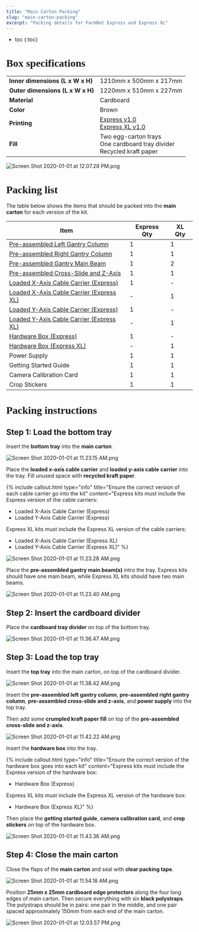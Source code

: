 ```yaml
---
title: "Main Carton Packing"
slug: "main-carton-packing"
excerpt: "Packing details for FarmBot Express and Express XL"
---
```


* toc
{:toc}

# Box specifications

|                              |                              |
|------------------------------|------------------------------|
|**Inner dimensions (L x W x H)**|1210mm x 500mm x 217mm
|**Outer dimensions (L x W x H)**|1220mm x 510mm x 227mm
|**Material**                  |Cardboard
|**Color**                     |Brown
|**Printing**                  |[Express v1.0](https://drive.google.com/open?id=18UmvSD0mbIaWk9RcUdK-3NRXliM-qCgA)<br>[Express XL v1.0](https://drive.google.com/open?id=1IIamo2Ho_0C98S5_kgoEby-87YKafSsk)
|**Fill**                      |Two egg-carton trays<br>One cardboard tray divider<br>Recycled kraft paper



![Screen Shot 2020-01-01 at 12.07.28 PM.png](Screen_Shot_2020-01-01_at_12.07.28_PM.png)

# Packing list
The table below shows the items that should be packed into the **main carton** for each version of the kit.

|Item                          |Express Qty                   |XL Qty                        |
|------------------------------|------------------------------|------------------------------|
|[Pre-assembled Left Gantry Column](pre-assembly/left-gantry-column.md)|1                             |1
|[Pre-assembled Right Gantry Column](pre-assembly/right-gantry-column.md)|1                             |1
|[Pre-assembled Gantry Main Beam](pre-assembly/gantry-main-beam.md)|1                             |2
|[Pre-assembled Cross-Slide and Z-Axis](pre-assembly/cross-slide-z-axis.md)|1                             |1
|[Loaded X-Axis Cable Carrier (Express)](pre-assembly/cable-carriers.md#x-axis-cable-carrier)|1                             |-
|[Loaded X-Axis Cable Carrier (Express XL)](pre-assembly/cable-carriers.md#x-axis-cable-carrier)|-                             |1
|[Loaded Y-Axis Cable Carrier (Express)](pre-assembly/cable-carriers.md#y-axis-cable-carrier)|1                             |-
|[Loaded Y-Axis Cable Carrier (Express XL)](pre-assembly/cable-carriers.md#y-axis-cable-carrier)|-                             |1
|[Hardware Box (Express)](pre-assembly/hardware-box.md)|1                             |-
|[Hardware Box (Express XL)](pre-assembly/hardware-box.md)|-                             |1
|Power Supply                  |1                             |1
|Getting Started Guide         |1                             |1
|Camera Calibration Card       |1                             |1
|Crop Stickers                 |1                             |1

# Packing instructions
## Step 1: Load the bottom tray
Insert the **bottom tray** into the **main carton**.

![Screen Shot 2020-01-01 at 11.23.15 AM.png](Screen_Shot_2020-01-01_at_11.23.15_AM.png)

Place the **loaded x-axis cable carrier** and **loaded y-axis cable carrier** into the tray. Fill unused space with **recycled kraft paper**.

{%
include callout.html
type="info"
title="Ensure the correct version of each cable carrier go into the kit"
content="Express kits must include the Express version of the cable carriers:
* Loaded X-Axis Cable Carrier (Express)
* Loaded Y-Axis Cable Carrier (Express)

Express XL kits must include the Express XL version of the cable carriers:
* Loaded X-Axis Cable Carrier (Express XL)
* Loaded Y-Axis Cable Carrier (Express XL)"
%}



![Screen Shot 2020-01-01 at 11.23.28 AM.png](Screen_Shot_2020-01-01_at_11.23.28_AM.png)

Place the **pre-assembled gantry main beam(s)** intro the tray. Express kits should have one main beam, while Express XL kits should have two main beams.

![Screen Shot 2020-01-01 at 11.23.40 AM.png](Screen_Shot_2020-01-01_at_11.23.40_AM.png)

## Step 2: Insert the cardboard divider
Place the **cardboard tray divider** on top of the bottom tray.

![Screen Shot 2020-01-01 at 11.36.47 AM.png](Screen_Shot_2020-01-01_at_11.36.47_AM.png)

## Step 3: Load the top tray
Insert the **top tray** into the main carton, on top of the cardboard divider.

![Screen Shot 2020-01-01 at 11.38.42 AM.png](Screen_Shot_2020-01-01_at_11.38.42_AM.png)

Insert the **pre-assembled left gantry column**, **pre-assembled right gantry column**, **pre-assembled cross-slide and z-axis**, and **power supply** into the top tray.

Then add some **crumpled kraft paper fill** on top of the **pre-assembled cross-slide and z-axis**.

![Screen Shot 2020-01-01 at 11.42.22 AM.png](Screen_Shot_2020-01-01_at_11.42.22_AM.png)

Insert the **hardware box** into the tray.

{%
include callout.html
type="info"
title="Ensure the correct version of the hardware box goes into each kit"
content="Express kits must include the Express version of the hardware box:
* Hardware Box (Express)

Express XL kits must include the Express XL version of the hardware box:
* Hardware Box (Express XL)"
%}

Then place the **getting started guide**, **camera calibration card**, and **crop stickers** on top of the hardware box.

![Screen Shot 2020-01-01 at 11.43.36 AM.png](Screen_Shot_2020-01-01_at_11.43.36_AM.png)

## Step 4: Close the main carton
Close the flaps of the **main carton** and seal with **clear packing tape**.

![Screen Shot 2020-01-01 at 11.54.18 AM.png](Screen_Shot_2020-01-01_at_11.54.18_AM.png)

Position **25mm x 25mm cardboard edge protectors** along the four long edges of main carton. Then secure everything with six **black polystraps**. The polystraps should be in pairs: one pair in the middle, and one pair spaced approximately 150mm from each end of the main carton.

![Screen Shot 2020-01-01 at 12.03.57 PM.png](Screen_Shot_2020-01-01_at_12.03.57_PM.png)



<style>
.hub-container {
  max-width: 1350px;
}

h1 {
  font-family: Inknut Antiqua;
}
  
a[title="Guides"] {
  color: #f4f4f4!important;
  border-bottom: 5px solid #f4f4f4;
  padding-bottom: 20px!important;
}
  
a[title="Guides"]:hover {
  color: white!important;
  border-bottom-color: white;
}
  
#hub-header li a:hover {
  box-shadow: none!important;
}
</style>

<meta name="theme-color" content="#942401">

